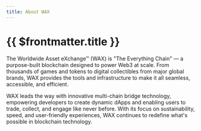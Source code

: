 ```yaml
---
title: About WAX
---
```


# {{ $frontmatter.title }}

The Worldwide Asset eXchange™ (WAX) is "The Everything Chain" — a purpose-built blockchain designed to power Web3 at scale. From thousands of games and tokens to digital collectibles from major global brands, WAX provides the tools and infrastructure to make it all seamless, accessible, and efficient.

WAX leads the way with innovative multi-chain bridge technology, empowering developers to create dynamic dApps and enabling users to trade, collect, and engage like never before. With its focus on sustainability, speed, and user-friendly experiences, WAX continues to redefine what's possible in blockchain technology.
